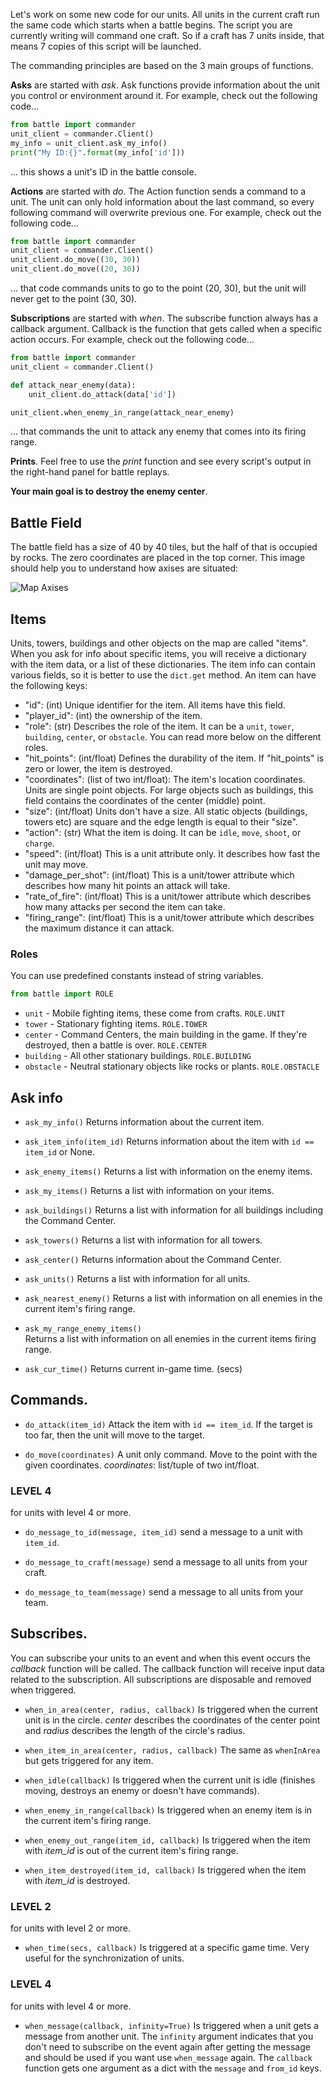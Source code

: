 Let's work on some new code for our units. All units in the current craft run the same code which starts when a battle begins. The script you are currently writing will command one craft. So if a craft has 7 units inside, that means 7 copies of this script will be launched.

The commanding principles are based on the 3 main groups of functions.

**Asks** are started with _ask_. Ask functions provide information about the unit you control or environment around it. For example, check out the following code...

```python
from battle import commander
unit_client = commander.Client()
my_info = unit_client.ask_my_info()
print("My ID:{}".format(my_info['id']))
```

... this shows a unit's ID in the battle console.

**Actions** are started with _do_. The Action function sends a command to a unit. The unit can only hold information about the last command, so every following command will overwrite previous one. For example, check out the following code...

```python
from battle import commander
unit_client = commander.Client()
unit_client.do_move((30, 30))
unit_client.do_move((20, 30))
```

... that code commands units to go to the point (20, 30), but the unit will never get to the point (30, 30).

**Subscriptions** are started with _when_. The subscribe function always has a callback argument. Callback is the function that gets called when a specific action occurs. For example, check out the following code...

```python
from battle import commander
unit_client = commander.Client()

def attack_near_enemy(data):
    unit_client.do_attack(data['id'])

unit_client.when_enemy_in_range(attack_near_enemy)
```

... that commands the unit to attack any enemy that comes into its firing range.

**Prints**. Feel free to use the _print_ function and see every script's output in the right-hand panel for battle replays.


**Your main goal is to destroy the enemy center**.


## Battle Field

The battle field has a size of 40 by 40 tiles, but the half of that is occupied by rocks. The zero coordinates are placed in the top corner. This image should help you to understand how axises are situated:
 
![Map Axises](map.png)

## Items

Units, towers, buildings and other objects on the map are called "items". When you ask for info about specific items, you will receive a dictionary with the item data, or a list of these dictionaries. The item info can contain various fields, so it is better to use the `dict.get` method. An item can have the following keys:

- "id": (int) Unique identifier for the item. All items have this field.
- "player_id": (int) the ownership of the item.
- "role": (str) Describes the role of the item. It can be a `unit`, `tower`, `building`, `center`, or `obstacle`. You can read more below on the different roles.
- "hit_points": (int/float) Defines the durability of the item. If "hit_points" is zero or lower, the item is destroyed.
- "coordinates": (list of two int/float): The item's location coordinates. Units are single point objects.
  For large objects such as buildings, this field contains the coordinates of the center (middle) point.
- "size": (int/float) Units don't have a size. All static objects (buildings, towers etc) are square and the edge length is equal to their "size".
- "action": (str) What the item is doing. It can be `idle`, `move`, `shoot`, or `charge`.
- "speed": (int/float) This is a unit attribute only. It describes how fast the unit may move.
- "damage_per_shot": (int/float) This is a unit/tower attribute which describes how many hit points an attack will take.
- "rate_of_fire": (int/float) This is a unit/tower attribute which describes how many attacks per second the item can take.
- "firing_range": (int/float) This is a unit/tower attribute which describes the maximum distance it can attack.

### Roles

You can use predefined constants instead of string variables.

```python
from battle import ROLE
```

- `unit` - Mobile fighting items, these come from crafts. `ROLE.UNIT`
- `tower` - Stationary fighting items. `ROLE.TOWER`
- `center` - Command Centers, the main building in the game. If they're destroyed, then a battle is over. `ROLE.CENTER`
- `building` - All other stationary buildings. `ROLE.BUILDING`
- `obstacle` - Neutral stationary objects like rocks or plants. `ROLE.OBSTACLE`

## Ask info

- `ask_my_info()` Returns information about the current item.

- `ask_item_info(item_id)` Returns information about the item with `id == item_id` or None.

- `ask_enemy_items()` Returns a list with information on the enemy items.

- `ask_my_items()` Returns a list with information on your items.

- `ask_buildings()` Returns a list with information for all buildings including the Command Center.

- `ask_towers()` Returns a list with information for all towers.

- `ask_center()` Returns information about the Command Center.

- `ask_units()` Returns a list with information for all units.

- `ask_nearest_enemy()` Returns a list with information on all enemies in the current item's firing range.

- `ask_my_range_enemy_items()`  
    Returns a list with information on all enemies in the current items firing range.

- `ask_cur_time()`
    Returns current in-game time. (secs)

## Commands.

- `do_attack(item_id)` Attack the item with `id == item_id`.
    If the target is too far, then the unit will move to the target.

- `do_move(coordinates)` A unit only command.
    Move to the point with the given coordinates. _coordinates_: list/tuple of two int/float.

### LEVEL 4

for units with level 4 or more.

- `do_message_to_id(message, item_id)` send a message to a unit with `item_id`.

- `do_message_to_craft(message)` send a message to all units from your craft.

- `do_message_to_team(message)` send a message to all units from your team.


## Subscribes.

You can subscribe your units to an event and when this event occurs the _callback_ function
will be called. The callback function will receive input data related to the subscription.
All subscriptions are disposable and removed when triggered.

- `when_in_area(center, radius, callback)` Is triggered when the current unit is in the circle. _center_ describes the coordinates of the center point and _radius_ describes the length of the circle's radius.

- `when_item_in_area(center, radius, callback)` The same as `whenInArea` but gets triggered for any item.

- `when_idle(callback)` Is triggered when the current unit is idle (finishes moving,
  destroys an enemy or doesn't have commands).

- `when_enemy_in_range(callback)` Is triggered when an enemy item is in the current item's
   firing range.

- `when_enemy_out_range(item_id, callback)` Is triggered when the item with _item_id_ is
  out of the current item's firing range.

- `when_item_destroyed(item_id, callback)` Is triggered when the item with _item_id_ is destroyed.

### LEVEL 2

for units with level 2 or more.

- `when_time(secs, callback)` Is triggered at a specific game time. Very useful for the synchronization of units.

### LEVEL 4

for units with level 4 or more.

- `when_message(callback, infinity=True)` Is triggered when a unit gets a message from another unit. The `infinity` argument indicates that you don't need to subscribe on the event again after getting the message and should be used if you want use `when_message` again. The `callback` function gets one argument as a dict with the `message` and `from_id` keys.

